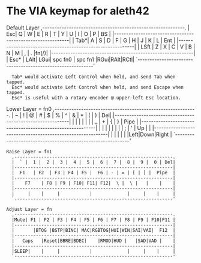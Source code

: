 # The VIA keymap for aleth42

Default Layer
    ,-----------------------------------------------------------.
    | Esc|  Q |  W |  E |  R |  T |  Y |  U |  I |  O |  P | BS |
    |-----------------------------------------------------------|
    | Tab*|  A |  S |  D |  F |  G |  H |  J |  K |  L | Ent    |
    |-----------------------------------------------------------|
    | LSft   |  Z |  X |  C |  V |  B |  N |  M |  , |  . |fn(/)|
    |-----------------------------------------------------------|
    | Esc* | LAlt| LGui|  spc fn0  |  spc fn1    |RGui|RAlt|RCtl|
    `-----------------------------------------------------------'

      Tab* would activate Left Control when held, and send Tab when tapped.
      Esc* would activate Left Control when held, and send Escape when tapped.
      Esc* is useful with a rotary encoder @ upper-left Esc location.

  Lower Layer = fn0
      ,-----------------------------------------------------------.
      |  ~ |  ! |  @ |  # |  $ |  % |  ^ |  & |  * |  ( |  ) | Del|
      |-----------------------------------------------------------|
      |        |    |    |    |    |     | _ | + | { | } |  Pipe  |
      |-----------------------------------------------------------|
      |          |    |    |    |    |    |   | ;  | '  | Up |    |
      |-----------------------------------------------------------|
      |     |    |     |           |             |Left|Down|Right |
      `-----------------------------------------------------------'

	Raise Layer = fn1
      ,-----------------------------------------------------------.
      |  ` |  1 |  2 |  3 |  4 |  5 |  6 |  7 |  8 |  9 |  0 | Del|
      |-----------------------------------------------------------|
      |  F1   | F2  | F3 | F4 | F5 |  F6 | - | = | [ | ] |  Pipe  |
      |-----------------------------------------------------------|
      |    F7    | F8 | F9 | F10| F11| F12|  \ |  \ |   |    |    |
      |-----------------------------------------------------------|
      |     |    |     |           |             |     |    |     |
      `-----------------------------------------------------------'

	Adjust Layer = fn
      ,-----------------------------------------------------------.
      |Mute| F1 | F2 | F3 | F4 | F5 | F6 | F7 | F8 | F9 | F10|F11 |
      |-----------------------------------------------------------|
      |       |BTOG |BSTP|BINC| MAC|RGBTOG|HUI|WIN|SAI|VAI|  F12  |
      |-----------------------------------------------------------|
      |   Caps   |Reset|BBRE|BDEC|    |RMOD|HUD |   |SAD|VAD |    |
      |-----------------------------------------------------------|
      |SLEEP|    |     |           |             |     |    |     |
      `-----------------------------------------------------------'
 
